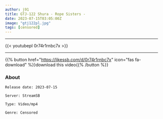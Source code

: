 ```yaml
---
author: j91
title: GTJ-122 Shura - Rope Sisters -
date: 2023-07-15T03:05:00Z
image: "gtj122pl.jpg"
tags: [censored]
---
```

___

{{< youtubepl 0r74r1rnbc7x >}}
___

{{% button href="https://likessb.com/d/0r74r1rnbc7x" icon="fas fa-download" %}}download this video{{% /button %}}
### About

`Release date: 2023-07-15`

`Server: StreamSB`

`Type: Video/mp4`

`Genre:	Censored`